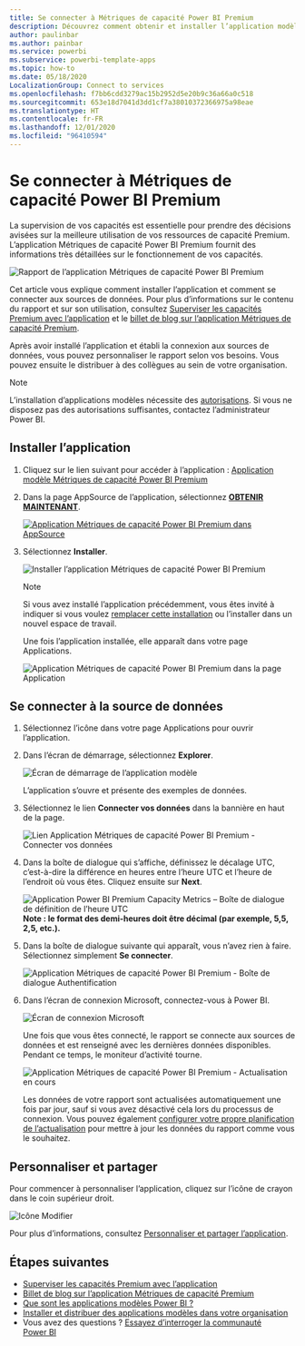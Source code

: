 ```yaml
---
title: Se connecter à Métriques de capacité Power BI Premium
description: Découvrez comment obtenir et installer l’application modèle Métriques de capacité Power BI Premium, et comment se connecter aux données.
author: paulinbar
ms.author: painbar
ms.service: powerbi
ms.subservice: powerbi-template-apps
ms.topic: how-to
ms.date: 05/18/2020
LocalizationGroup: Connect to services
ms.openlocfilehash: f7bb6cdd3279ac15b2952d5e20b9c36a66a0c518
ms.sourcegitcommit: 653e18d7041d3dd1cf7a38010372366975a98eae
ms.translationtype: HT
ms.contentlocale: fr-FR
ms.lasthandoff: 12/01/2020
ms.locfileid: "96410594"
---
```

# <a name="connect-to-power-bi-premium-capacity-metrics"></a>Se connecter à Métriques de capacité Power BI Premium

La supervision de vos capacités est essentielle pour prendre des décisions avisées sur la meilleure utilisation de vos ressources de capacité Premium. L’application Métriques de capacité Power BI Premium fournit des informations très détaillées sur le fonctionnement de vos capacités.

![Rapport de l’application Métriques de capacité Power BI Premium](media/service-connect-to-pbi-premium-capacity-metrics/service-pbi-premium-capacity-metrics-app-report.png)

Cet article vous explique comment installer l’application et comment se connecter aux sources de données. Pour plus d’informations sur le contenu du rapport et sur son utilisation, consultez [Superviser les capacités Premium avec l’application](../admin/service-admin-premium-monitor-capacity.md) et le [billet de blog sur l’application Métriques de capacité Premium](https://powerbi.microsoft.com/blog/premium-capacity-metrics-app-new-health-center-with-kpis-to-explore-relevant-metrics-and-steps-to-mitigate-issues/).

Après avoir installé l’application et établi la connexion aux sources de données, vous pouvez personnaliser le rapport selon vos besoins. Vous pouvez ensuite le distribuer à des collègues au sein de votre organisation.

> [!NOTE]
> L’installation d’applications modèles nécessite des [autorisations](./service-template-apps-install-distribute.md#prerequisites). Si vous ne disposez pas des autorisations suffisantes, contactez l’administrateur Power BI.

## <a name="install-the-app"></a>Installer l’application

1. Cliquez sur le lien suivant pour accéder à l’application : [Application modèle Métriques de capacité Power BI Premium](https://app.powerbi.com/groups/me/getapps/services/pbi_pcmm.capacity-metrics-dxt)

1. Dans la page AppSource de l’application, sélectionnez [**OBTENIR MAINTENANT**](https://app.powerbi.com/groups/me/getapps/services/pbi_pcmm.capacity-metrics-dxt).

    [![Application Métriques de capacité Power BI Premium dans AppSource](media/service-connect-to-pbi-premium-capacity-metrics/service-pbi-premium-capacity-metrics-app-appsource-get-it-now.png)](https://app.powerbi.com/groups/me/getapps/services/pbi_pcmm.capacity-metrics-dxt)

1. Sélectionnez **Installer**. 

    ![Installer l’application Métriques de capacité Power BI Premium](media/service-connect-to-pbi-premium-capacity-metrics/service-pbi-premium-capacity-metric-select-install.png)

    > [!NOTE]
    > Si vous avez installé l’application précédemment, vous êtes invité à indiquer si vous voulez [remplacer cette installation](./service-template-apps-install-distribute.md#update-a-template-app) ou l’installer dans un nouvel espace de travail.

    Une fois l’application installée, elle apparaît dans votre page Applications.

   ![Application Métriques de capacité Power BI Premium dans la page Application](media/service-connect-to-pbi-premium-capacity-metrics/service-pbi-premium-capacity-metrics-app-apps-page-icon.png)

## <a name="connect-to-data-sources"></a>Se connecter à la source de données

1. Sélectionnez l’icône dans votre page Applications pour ouvrir l’application.

1. Dans l’écran de démarrage, sélectionnez **Explorer**.

   ![Écran de démarrage de l’application modèle](media/service-connect-to-pbi-premium-capacity-metrics/service-pbi-premium-capacity-metrics-app-splash-screen.png)

   L’application s’ouvre et présente des exemples de données.

1. Sélectionnez le lien **Connecter vos données** dans la bannière en haut de la page.

   ![Lien Application Métriques de capacité Power BI Premium - Connecter vos données](media/service-connect-to-pbi-premium-capacity-metrics/service-pbi-premium-capacity-metrics-app-connect-data.png)

1. Dans la boîte de dialogue qui s’affiche, définissez le décalage UTC, c’est-à-dire la différence en heures entre l’heure UTC et l’heure de l’endroit où vous êtes. Cliquez ensuite sur **Next**.
  
   ![Application Power BI Premium Capacity Metrics – Boîte de dialogue de définition de l’heure UTC](media/service-connect-to-pbi-premium-capacity-metrics/service-pbi-premium-capacity-metrics-app-setutc-dialog.png)
   **Note : le format des demi-heures doit être décimal (par exemple, 5,5, 2,5, etc.).**

1. Dans la boîte de dialogue suivante qui apparaît, vous n’avez rien à faire. Sélectionnez simplement **Se connecter**.

   ![Application Métriques de capacité Power BI Premium - Boîte de dialogue Authentification](media/service-connect-to-pbi-premium-capacity-metrics/service-pbi-premium-capacity-metrics-app-authentication-dialog.png)

1. Dans l’écran de connexion Microsoft, connectez-vous à Power BI.

   ![Écran de connexion Microsoft](media/service-connect-to-pbi-premium-capacity-metrics/service-pbi-premium-capacity-metrics-app-microsoft-login.png)

   Une fois que vous êtes connecté, le rapport se connecte aux sources de données et est renseigné avec les dernières données disponibles. Pendant ce temps, le moniteur d’activité tourne.

   ![Application Métriques de capacité Power BI Premium - Actualisation en cours](media/service-connect-to-pbi-premium-capacity-metrics/service-pbi-premium-capacity-metrics-app-refresh-monitor.png)

   Les données de votre rapport sont actualisées automatiquement une fois par jour, sauf si vous avez désactivé cela lors du processus de connexion. Vous pouvez également [configurer votre propre planification de l’actualisation](./refresh-scheduled-refresh.md) pour mettre à jour les données du rapport comme vous le souhaitez.

## <a name="customize-and-share"></a>Personnaliser et partager

Pour commencer à personnaliser l’application, cliquez sur l’icône de crayon dans le coin supérieur droit.

 ![Icône Modifier](media/service-connect-to-pbi-premium-capacity-metrics/service-pbi-premium-capacity-metrics-app-customize.png)

Pour plus d’informations, consultez [Personnaliser et partager l’application](./service-template-apps-install-distribute.md#customize-and-share-the-app).

## <a name="next-steps"></a>Étapes suivantes
* [Superviser les capacités Premium avec l’application](../admin/service-admin-premium-monitor-capacity.md)
* [Billet de blog sur l’application Métriques de capacité Premium](https://powerbi.microsoft.com/blog/premium-capacity-metrics-app-new-health-center-with-kpis-to-explore-relevant-metrics-and-steps-to-mitigate-issues/)
* [Que sont les applications modèles Power BI ?](./service-template-apps-overview.md)
* [Installer et distribuer des applications modèles dans votre organisation](./service-template-apps-install-distribute.md)
* Vous avez des questions ? [Essayez d’interroger la communauté Power BI](https://community.powerbi.com/)
